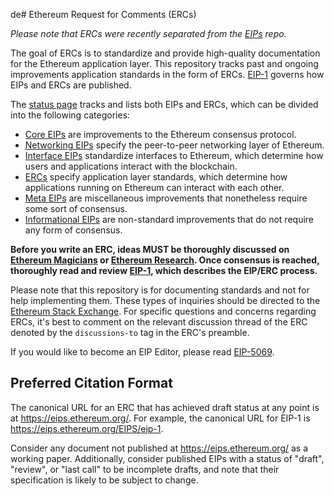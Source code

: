 de# Ethereum Request for Comments (ERCs)

*Please note that ERCs were recently separated from the [EIPs](https://github.com/ethereum/eips) repo.*

The goal of ERCs is to standardize and provide high-quality documentation for the Ethereum application layer. This repository tracks past and ongoing improvements application standards in the form of ERCs. [EIP-1](https://eips.ethereum.org/EIPS/eip-1) governs how EIPs and ERCs are published.

The [status page](https://eips.ethereum.org/) tracks and lists both EIPs and ERCs, which can be divided into the following categories:

- [Core EIPs](https://eips.ethereum.org/core) are improvements to the Ethereum consensus protocol.
- [Networking EIPs](https://eips.ethereum.org/networking) specify the peer-to-peer networking layer of Ethereum.
- [Interface EIPs](https://eips.ethereum.org/interface) standardize interfaces to Ethereum, which determine how users and applications interact with the blockchain.
- [ERCs](https://eips.ethereum.org/erc) specify application layer standards, which determine how applications running on Ethereum can interact with each other.
- [Meta EIPs](https://eips.ethereum.org/meta) are miscellaneous improvements that nonetheless require some sort of consensus.
- [Informational EIPs](https://eips.ethereum.org/informational) are non-standard improvements that do not require any form of consensus.

**Before you write an ERC, ideas MUST be thoroughly discussed on [Ethereum Magicians](https://ethereum-magicians.org/) or [Ethereum Research](https://ethresear.ch/t/read-this-before-posting/8). Once consensus is reached, thoroughly read and review [EIP-1](https://eips.ethereum.org/EIPS/eip-1), which describes the EIP/ERC process.**

Please note that this repository is for documenting standards and not for help implementing them. These types of inquiries should be directed to the [Ethereum Stack Exchange](https://ethereum.stackexchange.com). For specific questions and concerns regarding ERCs, it's best to comment on the relevant discussion thread of the ERC denoted by the `discussions-to` tag in the ERC's preamble.

If you would like to become an EIP Editor, please read [EIP-5069](https://eips.ethereum.org/EIPS/eip-5069).

## Preferred Citation Format

The canonical URL for an ERC that has achieved draft status at any point is at <https://eips.ethereum.org/>. For example, the canonical URL for EIP-1 is <https://eips.ethereum.org/EIPS/eip-1>.

Consider any document not published at <https://eips.ethereum.org/> as a working paper. Additionally, consider published EIPs with a status of "draft", "review", or "last call" to be incomplete drafts, and note that their specification is likely to be subject to change.
